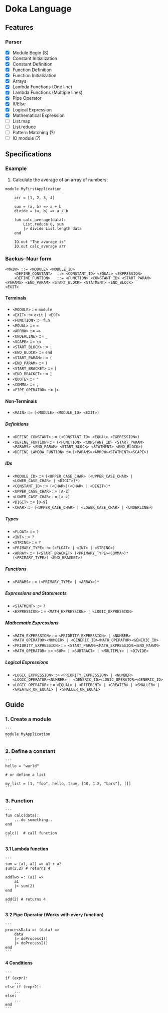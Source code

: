 # Doka Language


## Features

### Parser
- [x] Module Begin (S)
- [x] Constant Initialization
- [x] Constant Definition
- [x] Function Definition
- [x] Function Initialization
- [x] Arrays
- [x] Lambda Functions (One line)
- [x] Lambda Functions (Multiple lines)
- [x] Pipe Operator
- [x] If/Else
- [x] Logical Expression
- [x] Mathematical Expression
- [ ] List.map
- [ ] List.reduce
- [ ] Pattern Matching (?)
- [ ] IO module (?)
 
## Specifications


### Example

1. Calculate the average of an array of numbers:

```
module MyFirstApplication

    arr = [1, 2, 3, 4]

    sum = (a, b) => a + b
    divide = (a, b) => a / b

    fun calc_average(data):
        List.reduce 0, sum 
        |> divide List.length data
    end     
    
    IO.out "The avarage is"
    IO.out calc_average arr
```

### Backus–Naur form

```
<MAIN> ::= <MODULE> <MODULE_ID>
    <DEFINE_CONSTANT>  ::= <CONSTANT_ID> <EQUAL> <EXPRESSION>
    <DEFINE_FUNTION>   ::= <FUNCTION> <CONSTANT_ID> <START_PARAM> <PARAMS> <END_PARAM> <START_BLOCK> <STATMENT> <END_BLOCK>
<EXIT>
```

#### Terminals
- `<MODULE>`        ::= `module`
- `<EXIT>`          ::= `exit` `| <EOF>`
- `<FUNCTION>`      ::= `fun`
- `<EQUAL>`         ::= `=`
- `<ARROW>`         ::= `=>`
- `<UNDERLINE>`     ::= `_`
- `<SCAPE>`         ::= `\n`
- `<START_BLOCK>`   ::= `:`
- `<END_BLOCK>`     ::= `end`
- `<START_PARAM>`   ::= `(`
- `<END_PARAM>`     ::= `)`
- `<START_BRACKET>` ::= `[`
- `<END_BRACKET>`   ::= `]`
- `<QUOTE>`         ::= `"`
- `<COMMA>`         ::= `,`
- `<PIPE_OPERATOR>` ::= `|>`

#### Non-Terminals
- `<MAIN>`                  ::= `(<MODULE> <MODULE_ID> <EXIT>)`
 
##### Definitions
- `<DEFINE_CONSTANT>`       ::= `(<CONSTANT_ID> <EQUAL> <EXPRESSION>)`
- `<DEFINE_FUNTION>`        ::= `(<FUNCTION> <CONSTANT_ID> <START_PARAM> <PARAMS> <END_PARAM> <START_BLOCK> <STATMENT> <END_BLOCK>)`
- `<DEFINE_LAMBDA_FUNTION>` ::= `(<PARAMS><ARROW><STATMENT><SCAPE>)`

##### IDs
- `<MODULE_ID>`         ::= `(<UPPER_CASE_CHAR> (<UPPER_CASE_CHAR> | <LOWER_CASE_CHAR> | <DIGIT>)*)`
- `<CONSTANT_ID>`       ::= `(<CHAR>)(<CHAR> | <DIGIT>)*`
- `<UPPER_CASE_CHAR>`   ::= `[A-Z]`
- `<LOWER_CASE_CHAR>`   ::= `[a-z]`
- `<DIGIT>`             ::= `[0-9]`
- `<CHAR>`              ::= `(<UPPER_CASE_CHAR> | <LOWER_CASE_CHAR> | <UNDERLINE>)`

##### Types
- `<FLOAT>`             ::= `?`
- `<INT>`               ::= `?`
- `<STRING>`            ::= `?`
- `<PRIMARY_TYPE>`      ::= `(<FLOAT> | <INT> | <STRING>)` 
- `<ARRAY>`             ::= `(<START_BRACKET> (<PRIMARY_TYPE><COMMA>)* (<PRIMARY_TYPE>) <END_BRACKET>)`

##### Functions
- `<PARAMS>`            ::= `(<PRIMARY_TYPE> | <ARRAY>)*`

##### Expressions and Statements
- `<STATMENT>`   ::= `?`
- `<EXPRESSION>` ::= `<MATH_EXPRESSION> | <LOGIC_EXPRESSION>`

##### Mathematic Expressions
- `<MATH_EXPRESSION>` ::= `<PRIORITY_EXPRESSION> | <NUMBER><MATH_OPERATOR><NUMBER> | <GENERIC_ID><MATH_OPERATOR><GENERIC_ID>`
- `<PRIORITY_EXPRESSION>` ::= `<START_PARAM><MATH_EXPRESSION><END_PARAM>`
- `<MATH_OPERATOR>` ::= `<SUM> | <SUBTRACT> | <MULTIPLY> | <DIVIDE>`

##### Logical Expressions
- `<LOGIC_EXPRESSION>` ::= `<PRIORITY_EXPRESSION> | <NUMBER><LOGIC_OPERATOR><NUMBER> | <GENERIC_ID><LOGIC_OPERATOR><GENERIC_ID>`
- `<LOGIC_OPERATOR>` ::= `<EQUAL> | <DIFERENT> | <GREATER> | <SMALLER> | <GREATER_OR_EQUAL> | <SMALLER_OR_EQUAL>`

## Guide

### 1. Create a module
    ```
    module MyApplication
    ```
   
### 2. Define a constant
    ```
    hello = "world"
   
    # or define a list

    my_list = [1, "foo", hello, true, [10, 1.8, "bars"], []]
    ```

### 3.  Function
    ```
    fun calc(data):
        ...do something..
    end 
   
    calc()  # call function
    ```
   
#### 3.1 Lambda function
    ```
    sum = (a1, a2) => a1 + a2
    sum(2,2) # returns 4    
   
    addTwo =: (a1) => 
        a1
        |> sum(2)
    end

    add(2) # returns 4
    ```

#### 3.2 Pipe Operator (Works with every function)
    ```
    processData =: (data) => 
        data
        |> doProcess1()
        |> doProcess2()
    end
    ```

#### 4 Conditions

    ```
    if (expr):
        ...
    else if (expr2):
        ...
    else:
        ...
    end
    ```